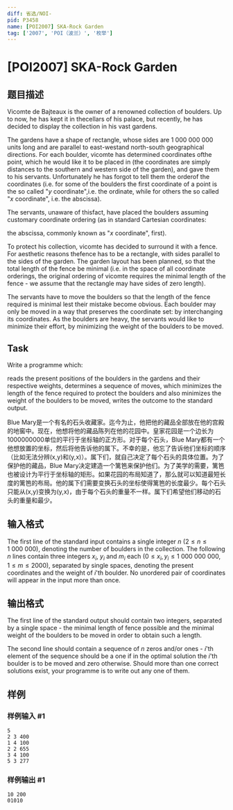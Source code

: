 ```yaml
---
diff: 省选/NOI-
pid: P3458
name: [POI2007] SKA-Rock Garden
tag: ['2007', 'POI（波兰）', '枚举']
---
```

# [POI2007] SKA-Rock Garden
## 题目描述

Vicomte de Bajteaux is the owner of a renowned collection of boulders. Up to now, he has kept it in thecellars of his palace, but recently, he has decided to display the collection in his vast gardens.

The gardens have a shape of rectangle, whose sides are $1\ 000\ 000\ 000$ units long and are parallel to east-westand north-south geographical directions. For each boulder, vicomte has determined coordinates ofthe point, which he would like it to be placed in (the coordinates are simply distances to the southern and    western side of the garden), and gave them to his servants. Unfortunately he has forgot to tell them the orderof the coordinates (i.e. for some of the boulders the first coordinate of a point is the so called "$y$ coordinate",i.e. the ordinate, while for others the so called "$x$ coordinate", i.e. the abscissa).

The servants, unaware of thisfact, have placed the boulders assuming customary coordinate ordering (as in standard Cartesian coordinates:

the abscissa, commonly known as "$x$ coordinate", first).

To protect his collection, vicomte has decided to surround it with a fence. For aesthetic reasons thefence has to be a rectangle, with sides parallel to the sides of the garden. The garden layout has been planned,      so that the total length of the fence be minimal (i.e. in the space of all coordinate orderings, the original          ordering of vicomte requires the minimal length of the fence - we assume that the rectangle may have sides of zero length).

The servants have to move the boulders so that the length of the fence required is minimal lest their mistake become obvious. Each boulder may only be moved in a way that preserves the coordinate set: by      interchanging its coordinates. As the boulders are heavy, the servants would like to minimize their effort, by      minimizing the weight of the boulders to be moved.

## Task

Write a programme which:

reads the present positions of the boulders in the gardens and their respective weights, determines a sequence of moves, which minimizes the length of the fence required to protect the    boulders and also minimizes the weight of the boulders to be moved, writes the outcome to the standard output.

Blue Mary是一个有名的石头收藏家。迄今为止，他把他的藏品全部放在他的宫殿的地窖中。现在，他想将他的藏品陈列在他的花园中。皇家花园是一个边长为1000000000单位的平行于坐标轴的正方形。对于每个石头，Blue Mary都有一个他想放置的坐标，然后将他告诉他的属下。不幸的是，他忘了告诉他们坐标的顺序（比如无法分辨(x,y)和(y,x)）。属下们，就自己决定了每个石头的具体位置。为了保护他的藏品，Blue Mary决定建造一个篱笆来保护他们。为了美学的需要，篱笆也被设计为平行于坐标轴的矩形。如果花园的布局知道了，那么就可以知道最短长度的篱笆的布局。他的属下们需要变换石头的坐标使得篱笆的长度最少。每个石头只能从(x,y)变换为(y,x)，由于每个石头的重量不一样。属下们希望他们移动的石头的重量和最少。

## 输入格式

The first line of the standard input contains a single integer $n$ ($2 \le n \le 1\ 000\ 000$), denoting the number of boulders in the collection. The following $n$  lines contain three integers $x_i$, $y_i$ and $m_i$ each ($0 \le x_i, y_i \le 1\ 000\ 000\ 000$, $1 \le m \le 2000$), separated by single spaces, denoting the present coordinates and the weight of $i$'th boulder. No unordered pair of coordinates will appear in the input more than once.

## 输出格式

The first line of the standard output should contain two integers, separated by a single space - the minimal length of fence possible and the minimal weight of the boulders to be moved in order to obtain such a length.


The second line should contain a sequence of $n$ zeros and/or ones - $i$'th element of the sequence should be a one if in the optimal solution the $i$'th boulder is to be moved and zero otherwise. Should more than one correct solutions exist, your programme is to write out any one of them.

## 样例

### 样例输入 #1
```
5
2 3 400
1 4 100
2 2 655
3 4 100
5 3 277
```
### 样例输出 #1
```
10 200
01010
```
